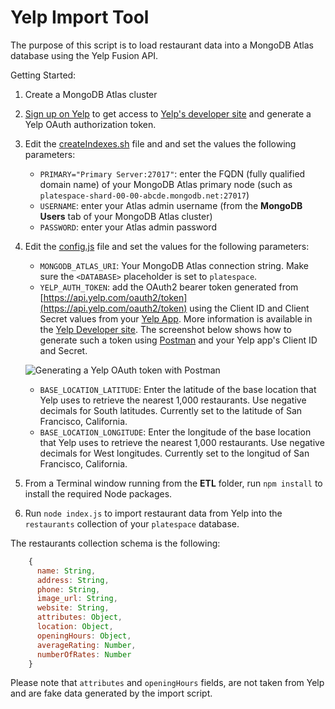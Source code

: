# Yelp Import Tool

The purpose of this script is to load restaurant data into a MongoDB Atlas database using the Yelp Fusion API.

Getting Started:

1. Create a MongoDB Atlas cluster
1. [Sign up on Yelp](https://www.yelp.com/signup) to get access to [Yelp's developer site](https://www.yelp.com/developers) and generate a Yelp OAuth authorization token.
1. Edit the [createIndexes.sh](./createIndexes.sh) file and and set the values the following parameters:
    * `PRIMARY="Primary Server:27017"`: enter the FQDN (fully qualified domain name) of your MongoDB Atlas primary node (such as `platespace-shard-00-00-abcde.mongodb.net:27017`)
    * `USERNAME`: enter your Atlas admin username (from the __MongoDB Users__ tab of your MongoDB Atlas cluster)
    * `PASSWORD`: enter your Atlas admin password
1. Edit the [config.js](./config.js) file and set the values for the following parameters:
    * `MONGODB_ATLAS_URI`: Your MongoDB Atlas connection string. Make sure the `<DATABASE>` placeholder is set to `platespace`.
    * `YELP_AUTH_TOKEN`: add the OAuth2 bearer token generated from [https://api.yelp.com/oauth2/token](https://api.yelp.com/oauth2/token) using the Client ID and Client Secret values from your [Yelp App](https://www.yelp.com/developers/v3/manage_app). More information is available in the [Yelp Developer site](https://www.yelp.com/developers/documentation/v3/authentication). The screenshot below shows how to generate such a token using [Postman](https://www.getpostman.com) and your Yelp app's Client ID and Secret.

    ![Generating a Yelp OAuth token with Postman](https://github.com/mongodb/stitch-examples/blob/master/PlateSpace/ETL/res/YelpOAuthToken_Postman.jpg?raw=true)
    * `BASE_LOCATION_LATITUDE`: Enter the latitude of the base location that Yelp uses to retrieve the nearest 1,000 restaurants. Use negative decimals for South latitudes. Currently set to the latitude of San Francisco, California.
    * `BASE_LOCATION_LONGITUDE`: Enter the longitude of the base location that Yelp uses to retrieve the nearest 1,000 restaurants. Use negative decimals for West longitudes. Currently set to the longitud of San Francisco, California.
1. From a Terminal window running from the __ETL__ folder, run `npm install` to install the required Node packages.
1. Run `node index.js` to import restaurant data from Yelp into the `restaurants` collection of your `platespace` database.

The restaurants collection schema is the following:

```javascript
    {
      name: String,
      address: String,
      phone: String,
      image_url: String,
      website: String,
      attributes: Object,
      location: Object,
      openingHours: Object,
      averageRating: Number,
      numberOfRates: Number
    }
```

Please note that `attributes` and `openingHours` fields, are not taken from Yelp and are fake data generated by the import script.